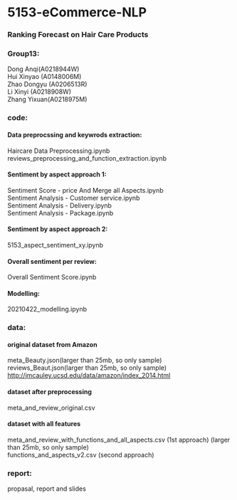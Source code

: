 # 5153-eCommerce-NLP

### Ranking Forecast on Hair Care Products

### Group13: 

Dong Anqi(A0218944W)  
Hui Xinyao (A0148006M)   
Zhao Dongyu (A0206513R)  
Li Xinyi (A0218908W)  
Zhang Yixuan(A0218975M)  

### code:

#### Data preprocssing and keywrods extraction:  

Haircare Data Preprocessing.ipynb  
reviews_preprocessing_and_function_extraction.ipynb  


#### Sentiment by aspect approach 1:

Sentiment Score - price And Merge all Aspects.ipynb  
Sentiment Analysis - Customer service.ipynb  
Sentiment Analysis - Delivery.ipynb  
Sentiment Analysis - Package.ipynb  


#### Sentiment by aspect approach 2:  

5153_aspect_sentiment_xy.ipynb  

#### Overall sentiment per review:  

Overall Sentiment Score.ipynb

#### Modelling:  
  
20210422_modelling.ipynb  


### data:

#### original dataset from Amazon

meta_Beauty.json(larger than 25mb, so only sample)  
reviews_Beaut.json(larger than 25mb, so only sample)    
http://jmcauley.ucsd.edu/data/amazon/index_2014.html

#### dataset after preprocessing

meta_and_review_original.csv  

#### dataset with all features
meta_and_review_with_functions_and_all_aspects.csv (1st approach) (larger than 25mb, so only sample)    
functions_and_aspects_v2.csv (second approach)  

 
### report:

propasal, report and slides


